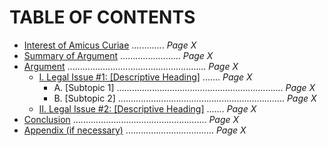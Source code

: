 # **TABLE OF CONTENTS**

- [Interest of Amicus Curiae](#interest-of-amicus-curiae) ............. *Page X*
- [Summary of Argument](#summary-of-argument) ........................ *Page X*
- [Argument](#argument) ....................................................... *Page X*  
  - [I. Legal Issue #1: [Descriptive Heading]](#legal-issue-1) ....... *Page X*
    - A. [Subtopic 1] .................................................................. *Page X*
    - B. [Subtopic 2] .................................................................. *Page X*
  - [II. Legal Issue #2: [Descriptive Heading]](#legal-issue-2) ....... *Page X*
- [Conclusion](#conclusion) ..................................................... *Page X*
- [Appendix (if necessary)](#appendix) ................................... *Page X*
